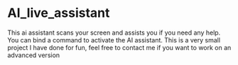 # AI_live_assistant

This ai assistant scans your screen and assists you if you need any help. You can bind a command to activate the AI assistant. This is a very small project I have done for fun, feel free to contact me if you want to work on an advanced version
